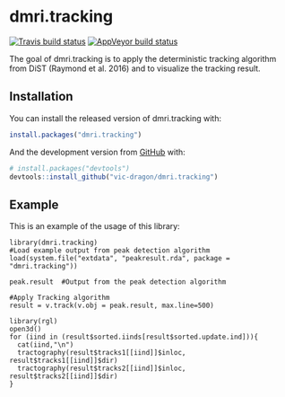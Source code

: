 
<!-- README.md is generated from README.Rmd. Please edit that file -->

# dmri.tracking

<!-- badges: start -->

[![Travis build
status](https://travis-ci.com/vic-dragon/dmri.tracking.svg?branch=main)](https://travis-ci.com/vic-dragon/dmri.tracking)
[![AppVeyor build
status](https://ci.appveyor.com/api/projects/status/github/vic-dragon/dmri.tracking?branch=main&svg=true)](https://ci.appveyor.com/project/vic-dragon/dmri.tracking)
<!-- badges: end -->

The goal of dmri.tracking is to apply the deterministic tracking
algorithm from DiST (Raymond et al. 2016) and to visualize the tracking
result.

## Installation

You can install the released version of dmri.tracking with:

``` r
install.packages("dmri.tracking")
```

And the development version from [GitHub](https://github.com/) with:

``` r
# install.packages("devtools")
devtools::install_github("vic-dragon/dmri.tracking")
```

## Example

This is an example of the usage of this library:

    library(dmri.tracking)
    #Load example output from peak detection algorithm
    load(system.file("extdata", "peakresult.rda", package = "dmri.tracking"))
    
    peak.result  #Output from the peak detection algorithm
    
    #Apply Tracking algorithm
    result = v.track(v.obj = peak.result, max.line=500)
    
    library(rgl)
    open3d()
    for (iind in (result$sorted.iinds[result$sorted.update.ind])){
      cat(iind,"\n")
      tractography(result$tracks1[[iind]]$inloc, result$tracks1[[iind]]$dir)
      tractography(result$tracks2[[iind]]$inloc, result$tracks2[[iind]]$dir)
    }
